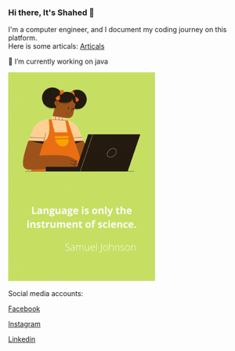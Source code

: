 ### Hi there, It's Shahed 👋
I'm a computer engineer, and I document my coding journey on this platform. <br>
Here is some articals:
<a href="https://dev.to/shahed96" 
      target="_blank" title="Dev community">Articals</a>


🔭 I’m currently working on java 


<img src="images/Language%20is%20only%20the%20instrument%20of%20science.gif" width="300">
<!-- ![](images/Language%20is%20only%20the%20instrument%20of%20science.gif)-->
<footer>
      
   <p>Social media accounts:</p>
<a href="https://web.facebook.com/profile.php?id=100002357713109" 
      target="_blank" title="Facebook account">Facebook</a> 
      
  <a href="https://www.instagram.com/sh.a.alali/" 
      target="_blank" title="Instagram account">Instagram</a>
      
 <a href="https://www.linkedin.com/in/shahed-abdulwahhab-4441911b0/"   
      target="_blank" title="Linkedin account">Linkedin</a>
    </footer>
      
      
 
   

<!--
**Shahed96/Shahed96** is a ✨ _special_ ✨ repository because its `README.md` (this file) appears on your GitHub profile.
<!--
Here are some ideas to get you started:
<!--
- 🔭 I’m currently working on java 
- 🌱 I’m currently learning 
- 👯 I’m looking to collaborate on ...
- 🤔 I’m looking for help with ...
- 💬 Ask me about ...
- 📫 How to reach me: ...
- 😄 Pronouns: ...
- ⚡ Fun fact: ...
                                              -->
